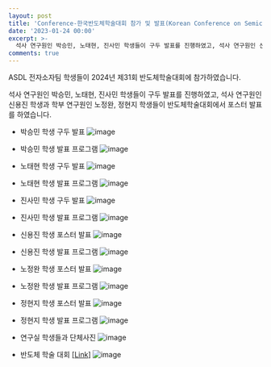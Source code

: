 ```yaml
---
layout: post
title: 'Conference-한국반도체학술대회 참가 및 발표(Korean Conference on Semiconductors 2024)'
date: '2023-01-24 00:00'
excerpt: >-
  석사 연구원인 박승민, 노태현, 진사민 학생들이 구두 발표를 진행하였고, 석사 연구원인 신용진 학생과 학부 연구원인 노정완, 정현지 학생들이 반도체학술대회에서 포스터 발표를 하였습니다. 
comments: true
---
```


ASDL 전자소자팀 학생들이 2024년 제31회 반도체학술대회에 참가하였습니다. 

석사 연구원인 박승민, 노태현, 진사민 학생들이 구두 발표를 진행하였고, 석사 연구원인 신용진 학생과 학부 연구원인 노정완, 정현지 학생들이 반도체학술대회에서 포스터 발표를 하였습니다. 

- 박승민 학생 구두 발표
![image](https://github.com/yh2424/yh2424.github.io/assets/80964488/861e63a8-54a2-41e9-a77c-950d928651c3)


- 박승민 학생 발표 프로그램
![image](https://github.com/yh2424/yh2424.github.io/assets/80964488/edab8eee-c682-4b60-bf6c-86ebd006cc97)


- 노태현 학생 구두 발표
![image](https://github.com/yh2424/yh2424.github.io/assets/80964488/f0e6ea46-d443-40cb-9d23-c8687a1a26b9)


- 노태현 학생 발표 프로그램
![image](https://github.com/yh2424/yh2424.github.io/assets/80964488/92561daf-99e1-438c-8773-93cc5321b1f6)

- 진사민 학생 구두 발표
![image](https://github.com/yh2424/yh2424.github.io/assets/80964488/45fa2be7-a71d-472e-94c2-5531d8b79725)


- 진사민 학생 발표 프로그램
![image](https://github.com/yh2424/yh2424.github.io/assets/80964488/642e74f4-d1c7-4495-a628-5bc902ded06f)

- 신용진 학생 포스터 발표
![image](https://github.com/yh2424/yh2424.github.io/assets/80964488/71d9d5d7-a06b-4d52-a500-f92f39e20b42)


- 신용진 학생 발표 프로그램
![image](https://github.com/yh2424/yh2424.github.io/assets/80964488/5d7e7cca-9b9b-422d-ae05-a99c7f01c0a0)

- 노정완 학생 포스터 발표
![image](https://github.com/yh2424/yh2424.github.io/assets/80964488/1a7e1a54-871a-40d1-ae55-94993c49a926)


- 노정완 학생 발표 프로그램
![image](https://github.com/yh2424/yh2424.github.io/assets/80964488/4cdb58c4-f880-4392-ba41-e3c0d51b6c0f)

- 정현지 학생 포스터 발표
![image](https://github.com/yh2424/yh2424.github.io/assets/80964488/93a8bb92-205c-4154-805b-8c4727a0f8bb)


- 정현지 학생 발표 프로그램
![image](https://github.com/yh2424/yh2424.github.io/assets/80964488/cd27d0c6-9f7f-4bda-986f-18337f3cd47e)

- 연구실 학생들과 단체사진
![image](https://github.com/yh2424/yh2424.github.io/assets/80964488/cf588098-4420-46cb-90c8-8fe657ac5b58)


- 반도체 학술 대회 [[Link]](http://kcs.cosar.or.kr/2024/index.jsp)
![image](https://github.com/yh2424/yh2424.github.io/assets/80964488/30cd74a4-4335-431e-a6ae-724933e4e9cb)


